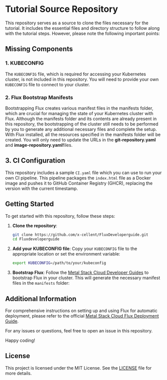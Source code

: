 # Tutorial Source Repository

This repository serves as a source to clone the files necessary for the tutorial. It includes the essential files and directory structure to follow along with the tutorial steps. However, please note the following important points:

## Missing Components

### 1. KUBECONFIG

The `KUBECONFIG` file, which is required for accessing your Kubernetes cluster, is not included in this repository. You will need to provide your own `KUBECONFIG` file to connect to your cluster.

### 2. Flux Bootstrap Manifests

Bootstrapping Flux creates various manifest files in the manifests folder, which are crucial for managing the state of your Kubernetes cluster with Flux. Although the manifests folder and its contents are already present in this repository, the bootstrapping of the cluster still needs to be performed by you to generate any additional necessary files and complete the setup.
With Flux installed, all the resources specified in the manifests folder will be created. You will only need to update the URLs in the **git-repository.yaml** and **image-repository.yaml**files.

## 3. CI Configuration

This repository includes a sample `CI.yaml` file which you can use to run your own CI pipeline. This pipeline packages the `index.html` file as a Docker image and pushes it to GitHub Container Registry (GHCR), replacing the version with the current timestamp.

## Getting Started

To get started with this repository, follow these steps:

1. **Clone the repository**:

   ```bash
   git clone https://github.com/x-cellent/FluxDeveloperguide.git
   cd Fluxdeveloperguide
   ```

2. **Add your KUBECONFIG file**:
   Copy your `KUBECONFIG` file to the appropriate location or set the environment variable:

   ```bash
   export KUBECONFIG=/path/to/your/kubeconfig
   ```

3. **Bootstrap Flux**:
   Follow the [Metal Stack Cloud Developer Guides](https://metalstack.cloud/en/documentation/DeveloperGuide/flux) to bootstrap Flux in your cluster. This will generate the necessary manifest files in the `manifests` folder:

## Additional Information

For comprehensive instructions on setting up and using Flux for automatic deployment, please refer to the official [Metal Stack Cloud Flux Deployment Guide](https://metalstack.cloud/en/documentation/DeveloperGuide/fluxdeployment).

For any issues or questions, feel free to open an issue in this repository.

Happy coding!

## License

This project is licensed under the MIT License. See the [LICENSE](LICENSE) file for more details.
